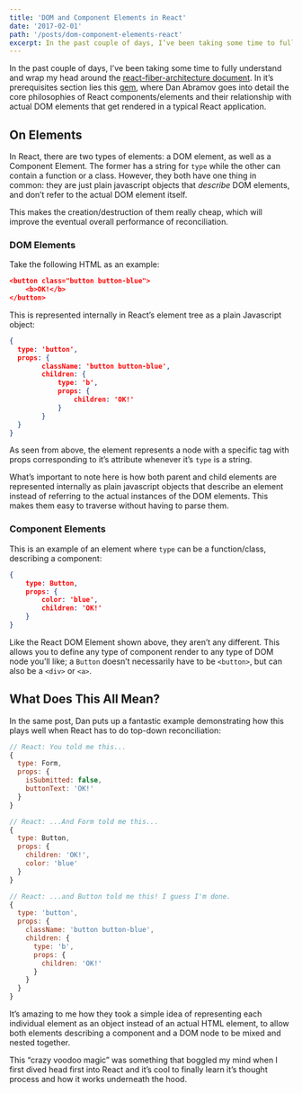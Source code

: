 ```yaml
---
title: 'DOM and Component Elements in React'
date: '2017-02-01'
path: '/posts/dom-component-elements-react'
excerpt: In the past couple of days, I’ve been taking some time to fully understand and wrap my head around the [react-fiber-architecture document](https://github.com/acdlite/react-fiber-architecture). In it’s prerequisites section lies this [gem](https://facebook.github.io/react/blog/2015/12/18/react-components-elements-and-instances.html), where Dan Abramov goes into detail the core philosophies of React components/elements and their relationship with actual DOM elements that get rendered in a typical React application.
---
```

In the past couple of days, I’ve been taking some time to fully understand and wrap my head around the [react-fiber-architecture document](https://github.com/acdlite/react-fiber-architecture). In it’s prerequisites section lies this [gem](https://facebook.github.io/react/blog/2015/12/18/react-components-elements-and-instances.html), where Dan Abramov goes into detail the core philosophies of React components/elements and their relationship with actual DOM elements that get rendered in a typical React application.

## On Elements
In React, there are two types of elements: a DOM element, as well as a Component Element. The former has a string for `type` while the other can contain a function or a class. However, they both have one thing in common: they are just plain javascript objects that _describe_ DOM elements, and don’t refer to the actual DOM element itself.

This makes the creation/destruction of them really cheap, which will improve the eventual overall performance of reconciliation.

### DOM Elements
Take the following HTML as an example:
```json
<button class="button button-blue">
	<b>OK!</b>
</button>
``` 
This is represented internally in React’s element tree as a plain Javascript object:
```json
{
  type: 'button',
  props: {
		className: 'button button-blue',
		children: {
			type: 'b',
			props: {
				children: 'OK!'
			}
		}
  }
}
```
As seen from above, the element represents a node with a specific tag with props corresponding to it’s attribute whenever it’s `type` is a string.

What’s important to note here is how both parent and child elements are represented internally as plain javascript objects that describe an element instead of referring to the actual instances of the DOM elements. This makes them easy to traverse without having to parse them.

### Component Elements
This is an example of an element where `type` can be a function/class, describing a component:
```json
{
	type: Button,
	props: {
		color: 'blue',
		children: 'OK!'
	}
}
```
Like the React DOM Element shown above, they aren’t any different. This allows you to define any type of component render to any type of DOM node you’ll like; a `Button` doesn’t necessarily have to be `<button>`, but can also be a `<div>` or `<a>`.


## What Does This All Mean?
In the same post, Dan puts up a fantastic example demonstrating how this plays well when React has to do top-down reconciliation:

```js
// React: You told me this...
{
  type: Form,
  props: {
    isSubmitted: false,
    buttonText: 'OK!'
  }
}

// React: ...And Form told me this...
{
  type: Button,
  props: {
    children: 'OK!',
    color: 'blue'
  }
}

// React: ...and Button told me this! I guess I'm done.
{
  type: 'button',
  props: {
    className: 'button button-blue',
    children: {
      type: 'b',
      props: {
        children: 'OK!'
      }
    }
  }
}
```

It’s amazing to me how they took a simple idea of representing each individual element as an object instead of an actual HTML element, to allow both elements describing a component and a DOM node to be mixed and nested together.

This “crazy voodoo magic” was something that boggled my mind when I first dived head first into React and it’s cool to finally learn it’s thought process and how it works underneath the hood.